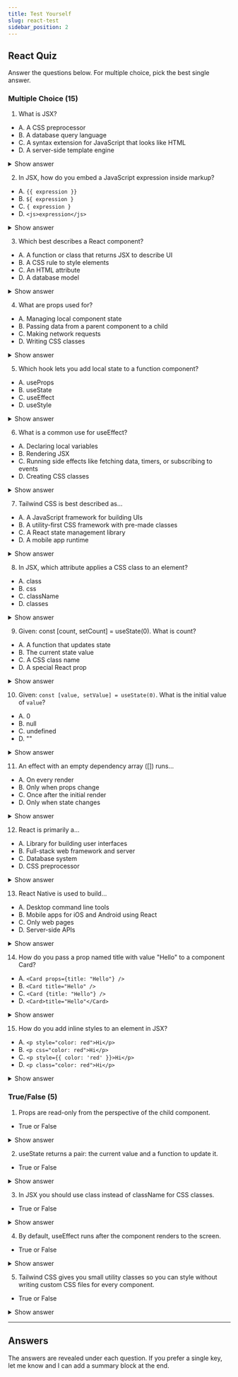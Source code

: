 ```yaml
---
title: Test Yourself
slug: react-test
sidebar_position: 2
---
```

## React Quiz

Answer the questions below. For multiple choice, pick the best single answer.

### Multiple Choice (15)

1) What is JSX?
- A. A CSS preprocessor
- B. A database query language
- C. A syntax extension for JavaScript that looks like HTML
- D. A server-side template engine

<details>
<summary>Show answer</summary>

Answer: C

</details>

2) In JSX, how do you embed a JavaScript expression inside markup?
- A. `{{ expression }}`
- B. `${ expression }`
- C. `{ expression }`
- D. `<js>expression</js>`

<details>
<summary>Show answer</summary>

Answer: C

</details>

3) Which best describes a React component?
- A. A function or class that returns JSX to describe UI
- B. A CSS rule to style elements
- C. An HTML attribute
- D. A database model

<details>
<summary>Show answer</summary>

Answer: A

</details>

4) What are props used for?
- A. Managing local component state
- B. Passing data from a parent component to a child
- C. Making network requests
- D. Writing CSS classes

<details>
<summary>Show answer</summary>

Answer: B

</details>

5) Which hook lets you add local state to a function component?
- A. useProps
- B. useState
- C. useEffect
- D. useStyle

<details>
<summary>Show answer</summary>

Answer: B

</details>

6) What is a common use for useEffect?
- A. Declaring local variables
- B. Rendering JSX
- C. Running side effects like fetching data, timers, or subscribing to events
- D. Creating CSS classes

<details>
<summary>Show answer</summary>

Answer: C

</details>

7) Tailwind CSS is best described as…
- A. A JavaScript framework for building UIs
- B. A utility-first CSS framework with pre-made classes
- C. A React state management library
- D. A mobile app runtime

<details>
<summary>Show answer</summary>

Answer: B

</details>

8) In JSX, which attribute applies a CSS class to an element?
- A. class
- B. css
- C. className
- D. classes

<details>
<summary>Show answer</summary>

Answer: C

</details>

9) Given: const [count, setCount] = useState(0). What is count?
- A. A function that updates state
- B. The current state value
- C. A CSS class name
- D. A special React prop

<details>
<summary>Show answer</summary>

Answer: B

</details>

10) Given: `const [value, setValue] = useState(0)`. What is the initial value of `value`?
- A. 0
- B. null
- C. undefined
- D. ""

<details>
<summary>Show answer</summary>

Answer: A

</details>

11) An effect with an empty dependency array ([]) runs…
- A. On every render
- B. Only when props change
- C. Once after the initial render
- D. Only when state changes

<details>
<summary>Show answer</summary>

Answer: C

</details>

12) React is primarily a…
- A. Library for building user interfaces
- B. Full-stack web framework and server
- C. Database system
- D. CSS preprocessor

<details>
<summary>Show answer</summary>

Answer: A

</details>

13) React Native is used to build…
- A. Desktop command line tools
- B. Mobile apps for iOS and Android using React
- C. Only web pages
- D. Server-side APIs

<details>
<summary>Show answer</summary>

Answer: B

</details>

14) How do you pass a prop named title with value "Hello" to a component Card?
- A. `<Card props={title: "Hello"} />`
- B. `<Card title="Hello" />`
- C. `<Card {title: "Hello"} />`
- D. `<Card>title="Hello"</Card>`

<details>
<summary>Show answer</summary>

Answer: B

</details>

15) How do you add inline styles to an element in JSX?
- A. `<p style="color: red">Hi</p>`
- B. `<p css="color: red">Hi</p>`
- C. `<p style={{ color: 'red' }}>Hi</p>`
- D. `<p class="color: red">Hi</p>`

<details>
<summary>Show answer</summary>

Answer: C

</details>

### True/False (5)

1) Props are read-only from the perspective of the child component.
- True or False

<details>
<summary>Show answer</summary>

Answer: True

</details>

2) useState returns a pair: the current value and a function to update it.
- True or False

<details>
<summary>Show answer</summary>

Answer: True

</details>

3) In JSX you should use class instead of className for CSS classes.
- True or False

<details>
<summary>Show answer</summary>

Answer: False

</details>

4) By default, useEffect runs after the component renders to the screen.
- True or False

<details>
<summary>Show answer</summary>

Answer: True

</details>

5) Tailwind CSS gives you small utility classes so you can style without writing custom CSS files for every component.
- True or False

<details>
<summary>Show answer</summary>

Answer: True

</details>

---

## Answers

The answers are revealed under each question. If you prefer a single key, let me know and I can add a summary block at the end.

